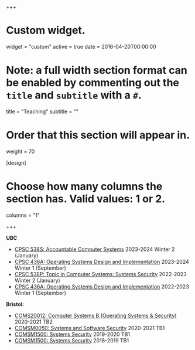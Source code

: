 +++
# Custom widget.
widget = "custom"
active = true
date = 2016-04-20T00:00:00

# Note: a full width section format can be enabled by commenting out the `title` and `subtitle` with a `#`.
title = "Teaching"
subtitle = ""

# Order that this section will appear in.
weight = 70

[design]
  # Choose how many columns the section has. Valid values: 1 or 2.
  columns = "1"

+++

**UBC**
- [CPSC 538S: Accountable Computer Systems](https://tfjmp.org/ubc-accountable-computer-systems/) 2023-2024 Winter 2 (January)
- [CPSC 436A: Operating Systems Design and Implementation](https://tfjmp.org/UBC-CPSC-436A/) 2023-2024 Winter 1 (September)
- [CPSC 538P: Topic in Computer Systems: Systems Security](./post/2022-538p/) 2022-2023 Winter 2 (January)
- [CPSC 436A: Operating Systems Design and Implementation](https://www.students.cs.ubc.ca/~cs-436a/index.html) 2022-2023 Winter 1 (September)

**Bristol:**
- [COMS20012: Computer Systems B (Operating Systems & Security)](https://www.bris.ac.uk/unit-programme-catalogue/UnitDetails.jsa?ayrCode=20%2F21&unitCode=COMS20012) 2020-2021 TB2
- [COMSM0050: Systems and Software Security](https://www.bris.ac.uk/unit-programme-catalogue/UnitDetails.jsa?ayrCode=20%2F21&unitCode=COMSM0050) 2020-2021 TB1
- [COMSM1500: Systems Security](https://www.bris.ac.uk/unit-programme-catalogue/UnitDetails.jsa?ayrCode=19%2F20&unitCode=COMSM1500) 2019-2020 TB1
- [COMSM1500: Systems Security](https://www.bris.ac.uk/unit-programme-catalogue/UnitDetails.jsa?ayrCode=18%2F19&unitCode=COMSM1500) 2018-2019 TB1
